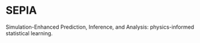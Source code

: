 # SEPIA
Simulation-Enhanced Prediction, Inference, and Analysis: physics-informed statistical learning. 
